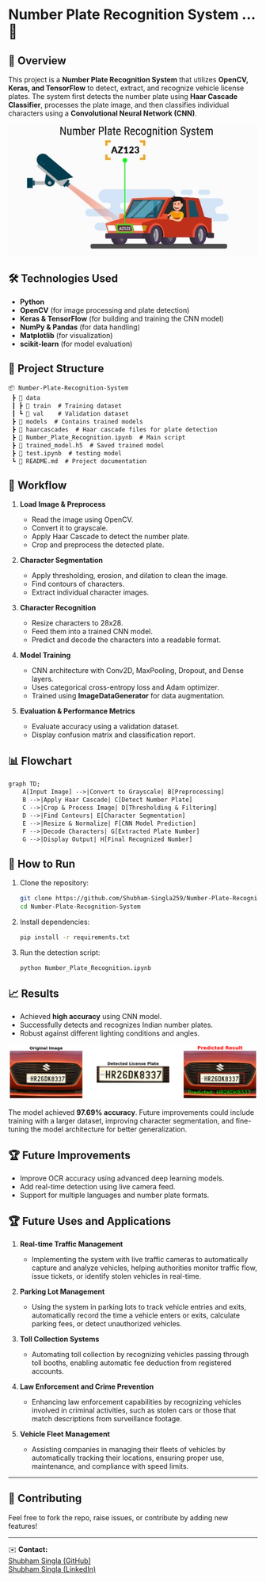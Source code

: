 # Number Plate Recognition System ...🚗

## 📌 Overview
This project is a **Number Plate Recognition System** that utilizes **OpenCV, Keras, and TensorFlow** to detect, extract, and recognize vehicle license plates. The system first detects the number plate using **Haar Cascade Classifier**, processes the plate image, and then classifies individual characters using a **Convolutional Neural Network (CNN)**.

<p align="center">
  <img src="Capture.JPG" alt="Result Image">
</p>


## 🛠 Technologies Used
- **Python**
- **OpenCV** (for image processing and plate detection)
- **Keras & TensorFlow** (for building and training the CNN model)
- **NumPy & Pandas** (for data handling)
- **Matplotlib** (for visualization)
- **scikit-learn** (for model evaluation)

## 📂 Project Structure
```
📦 Number-Plate-Recognition-System
 ┣ 📂 data
 ┃ ┣ 📂 train  # Training dataset
 ┃ ┗ 📂 val    # Validation dataset
 ┣ 📂 models  # Contains trained models
 ┣ 📂 haarcascades  # Haar cascade files for plate detection
 ┣ 📜 Number_Plate_Recognition.ipynb  # Main script
 ┣ 📜 trained_model.h5  # Saved trained model
 ┣ 📜 test.ipynb  # testing model
 ┗ 📜 README.md  # Project documentation
```

## 🔄 Workflow
1. **Load Image & Preprocess**
   - Read the image using OpenCV.
   - Convert it to grayscale.
   - Apply Haar Cascade to detect the number plate.
   - Crop and preprocess the detected plate.

2. **Character Segmentation**
   - Apply thresholding, erosion, and dilation to clean the image.
   - Find contours of characters.
   - Extract individual character images.

3. **Character Recognition**
   - Resize characters to 28x28.
   - Feed them into a trained CNN model.
   - Predict and decode the characters into a readable format.

4. **Model Training**
   - CNN architecture with Conv2D, MaxPooling, Dropout, and Dense layers.
   - Uses categorical cross-entropy loss and Adam optimizer.
   - Trained using **ImageDataGenerator** for data augmentation.

5. **Evaluation & Performance Metrics**
   - Evaluate accuracy using a validation dataset.
   - Display confusion matrix and classification report.

## 📊 Flowchart
```mermaid
graph TD;
    A[Input Image] -->|Convert to Grayscale| B[Preprocessing]
    B -->|Apply Haar Cascade| C[Detect Number Plate]
    C -->|Crop & Process Image| D[Thresholding & Filtering]
    D -->|Find Contours| E[Character Segmentation]
    E -->|Resize & Normalize| F[CNN Model Prediction]
    F -->|Decode Characters| G[Extracted Plate Number]
    G -->|Display Output| H[Final Recognized Number]
```

## 🚀 How to Run
1. Clone the repository:
   ```bash
   git clone https://github.com/Shubham-Singla259/Number-Plate-Recognition-System.git
   cd Number-Plate-Recognition-System
   ```
2. Install dependencies:
   ```bash
   pip install -r requirements.txt
   ```
3. Run the detection script:
   ```bash
   python Number_Plate_Recognition.ipynb
   ```

## 📈 Results
- Achieved **high accuracy** using CNN model.
- Successfully detects and recognizes Indian number plates.
- Robust against different lighting conditions and angles.

![Result Image](output.png)


The model achieved **97.69% accuracy**. Future improvements could include training with a larger dataset, improving character segmentation, and fine-tuning the model architecture for better generalization.


## 🏆 Future Improvements
- Improve OCR accuracy using advanced deep learning models.
- Add real-time detection using live camera feed.
- Support for multiple languages and number plate formats.

## 🏆 Future Uses and Applications

1. **Real-time Traffic Management**
   - Implementing the system with live traffic cameras to automatically capture and analyze vehicles, helping authorities monitor traffic flow, issue tickets, or identify stolen vehicles in real-time.

2. **Parking Lot Management**
   - Using the system in parking lots to track vehicle entries and exits, automatically record the time a vehicle enters or exits, calculate parking fees, or detect unauthorized vehicles.

3. **Toll Collection Systems**
   - Automating toll collection by recognizing vehicles passing through toll booths, enabling automatic fee deduction from registered accounts.

4. **Law Enforcement and Crime Prevention**
   - Enhancing law enforcement capabilities by recognizing vehicles involved in criminal activities, such as stolen cars or those that match descriptions from surveillance footage.

5. **Vehicle Fleet Management**
   - Assisting companies in managing their fleets of vehicles by automatically tracking their locations, ensuring proper use, maintenance, and compliance with speed limits.

---

## 🤝 Contributing
Feel free to fork the repo, raise issues, or contribute by adding new features!

---
✉️ **Contact:**  
[Shubham Singla (GitHub)](https://github.com/Shubham-Singla259)  
[Shubham Singla (LinkedIn)](https://www.linkedin.com/in/shubham-singla-b19003256/)





